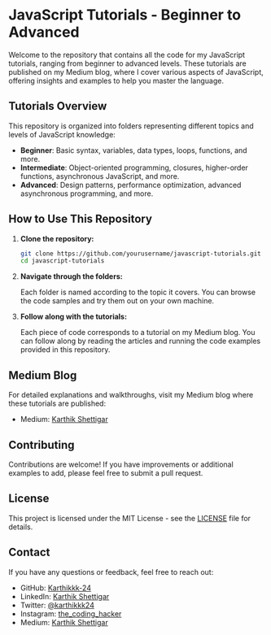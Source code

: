# JavaScript Tutorials - Beginner to Advanced

Welcome to the repository that contains all the code for my JavaScript tutorials, ranging from beginner to advanced levels. These tutorials are published on my Medium blog, where I cover various aspects of JavaScript, offering insights and examples to help you master the language.

## Tutorials Overview

This repository is organized into folders representing different topics and levels of JavaScript knowledge:

- **Beginner**: Basic syntax, variables, data types, loops, functions, and more.
- **Intermediate**: Object-oriented programming, closures, higher-order functions, asynchronous JavaScript, and more.
- **Advanced**: Design patterns, performance optimization, advanced asynchronous programming, and more.

## How to Use This Repository

1. **Clone the repository:**

   ```bash
   git clone https://github.com/yourusername/javascript-tutorials.git
   cd javascript-tutorials
   ```

2. **Navigate through the folders:**

   Each folder is named according to the topic it covers. You can browse the code samples and try them out on your own machine.

3. **Follow along with the tutorials:**

   Each piece of code corresponds to a tutorial on my Medium blog. You can follow along by reading the articles and running the code examples provided in this repository.

## Medium Blog

For detailed explanations and walkthroughs, visit my Medium blog where these tutorials are published:

- Medium: [Karthik Shettigar](https://medium.com/@karthikkk)

## Contributing

Contributions are welcome! If you have improvements or additional examples to add, please feel free to submit a pull request.

## License

This project is licensed under the MIT License - see the [LICENSE](LICENSE) file for details.

## Contact

If you have any questions or feedback, feel free to reach out:

- GitHub: [Karthikkk-24](https://github.com/Karthikkk-24)
- LinkedIn: [Karthik Shettigar](https://www.linkedin.com/in/kks24)
- Twitter: [@karthikkk24](https://twitter.com/karthikkk24)
- Instagram: [the_coding_hacker](https://www.instagram.com/the_coding_hacker/)
- Medium: [Karthik Shettigar](https://medium.com/@karthikkk)
